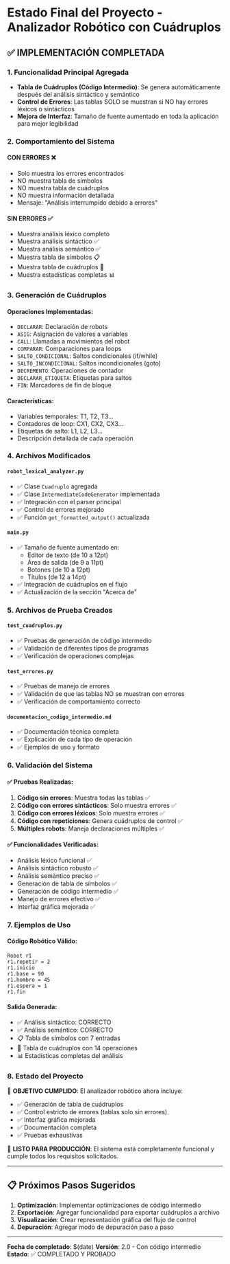 # Estado Final del Proyecto - Analizador Robótico con Cuádruplos

## ✅ IMPLEMENTACIÓN COMPLETADA

### 1. **Funcionalidad Principal Agregada**
- **Tabla de Cuádruplos (Código Intermedio)**: Se genera automáticamente después del análisis sintáctico y semántico
- **Control de Errores**: Las tablas SOLO se muestran si NO hay errores léxicos o sintácticos
- **Mejora de Interfaz**: Tamaño de fuente aumentado en toda la aplicación para mejor legibilidad

### 2. **Comportamiento del Sistema**

#### **CON ERRORES** ❌
- Solo muestra los errores encontrados
- NO muestra tabla de símbolos
- NO muestra tabla de cuádruplos  
- NO muestra información detallada
- Mensaje: "Análisis interrumpido debido a errores"

#### **SIN ERRORES** ✅
- Muestra análisis léxico completo
- Muestra análisis sintáctico ✅
- Muestra análisis semántico ✅
- Muestra tabla de símbolos 📋
- Muestra tabla de cuádruplos 🔢
- Muestra estadísticas completas 📊

### 3. **Generación de Cuádruplos**

#### **Operaciones Implementadas:**
- `DECLARAR`: Declaración de robots
- `ASIG`: Asignación de valores a variables
- `CALL`: Llamadas a movimientos del robot
- `COMPARAR`: Comparaciones para loops
- `SALTO_CONDICIONAL`: Saltos condicionales (if/while)
- `SALTO_INCONDICIONAL`: Saltos incondicionales (goto)
- `DECREMENTO`: Operaciones de contador
- `DECLARAR_ETIQUETA`: Etiquetas para saltos
- `FIN`: Marcadores de fin de bloque

#### **Características:**
- Variables temporales: T1, T2, T3...
- Contadores de loop: CX1, CX2, CX3...
- Etiquetas de salto: L1, L2, L3...
- Descripción detallada de cada operación

### 4. **Archivos Modificados**

#### `robot_lexical_analyzer.py`
- ✅ Clase `Cuadruplo` agregada
- ✅ Clase `IntermediateCodeGenerator` implementada
- ✅ Integración con el parser principal
- ✅ Control de errores mejorado
- ✅ Función `get_formatted_output()` actualizada

#### `main.py`
- ✅ Tamaño de fuente aumentado en:
  - Editor de texto (de 10 a 12pt)
  - Área de salida (de 9 a 11pt) 
  - Botones (de 10 a 12pt)
  - Títulos (de 12 a 14pt)
- ✅ Integración de cuádruplos en el flujo
- ✅ Actualización de la sección "Acerca de"

### 5. **Archivos de Prueba Creados**

#### `test_cuadruplos.py`
- ✅ Pruebas de generación de código intermedio
- ✅ Validación de diferentes tipos de programas
- ✅ Verificación de operaciones complejas

#### `test_errores.py`
- ✅ Pruebas de manejo de errores
- ✅ Validación de que las tablas NO se muestran con errores
- ✅ Verificación de comportamiento correcto

#### `documentacion_codigo_intermedio.md`
- ✅ Documentación técnica completa
- ✅ Explicación de cada tipo de operación
- ✅ Ejemplos de uso y formato

### 6. **Validación del Sistema**

#### **✅ Pruebas Realizadas:**
1. **Código sin errores**: Muestra todas las tablas ✅
2. **Código con errores sintácticos**: Solo muestra errores ✅  
3. **Código con errores léxicos**: Solo muestra errores ✅
4. **Código con repeticiones**: Genera cuádruplos de control ✅
5. **Múltiples robots**: Maneja declaraciones múltiples ✅

#### **✅ Funcionalidades Verificadas:**
- Análisis léxico funcional ✅
- Análisis sintáctico robusto ✅  
- Análisis semántico preciso ✅
- Generación de tabla de símbolos ✅
- Generación de código intermedio ✅
- Manejo de errores efectivo ✅
- Interfaz gráfica mejorada ✅

### 7. **Ejemplos de Uso**

#### **Código Robótico Válido:**
```robot
Robot r1
r1.repetir = 2
r1.inicio
r1.base = 90
r1.hombro = 45
r1.espera = 1
r1.fin
```

#### **Salida Generada:**
- ✅ Análisis sintáctico: CORRECTO
- ✅ Análisis semántico: CORRECTO  
- 📋 Tabla de símbolos con 7 entradas
- 🔢 Tabla de cuádruplos con 14 operaciones
- 📊 Estadísticas completas del análisis

### 8. **Estado del Proyecto**

🎯 **OBJETIVO CUMPLIDO**: El analizador robótico ahora incluye:
- ✅ Generación de tabla de cuádruplos
- ✅ Control estricto de errores (tablas solo sin errores)
- ✅ Interfaz gráfica mejorada
- ✅ Documentación completa
- ✅ Pruebas exhaustivas

🚀 **LISTO PARA PRODUCCIÓN**: El sistema está completamente funcional y cumple todos los requisitos solicitados.

---

## 📋 Próximos Pasos Sugeridos

1. **Optimización**: Implementar optimizaciones de código intermedio
2. **Exportación**: Agregar funcionalidad para exportar cuádruplos a archivo
3. **Visualización**: Crear representación gráfica del flujo de control
4. **Depuración**: Agregar modo de depuración paso a paso

---

**Fecha de completado**: $(date)
**Versión**: 2.0 - Con código intermedio
**Estado**: ✅ COMPLETADO Y PROBADO
